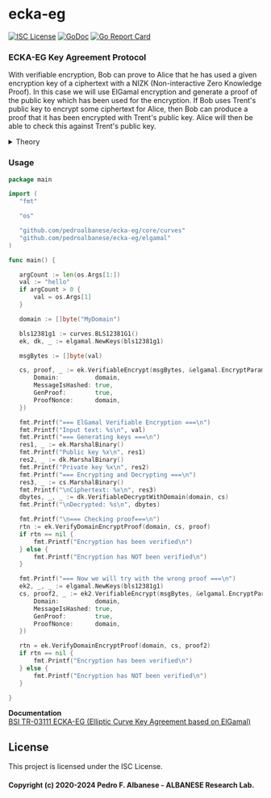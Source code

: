 # ecka-eg
[![ISC License](http://img.shields.io/badge/license-ISC-blue.svg)](https://github.com/pedroalbanese/ecka-eg/blob/master/LICENSE.md) 
[![GoDoc](https://godoc.org/github.com/pedroalbanese/ecka-eg?status.png)](http://godoc.org/github.com/pedroalbanese/ecka-eg)
[![Go Report Card](https://goreportcard.com/badge/github.com/pedroalbanese/ecka-eg)](https://goreportcard.com/report/github.com/pedroalbanese/ecka-eg)  

### ECKA-EG Key Agreement Protocol  

With verifiable encryption, Bob can prove to Alice that he has used a given encryption key of a ciphertext with a NIZK (Non-interactive Zero Knowledge Proof). In this case we will use ElGamal encryption and generate a proof of the public key which has been used for the encryption. If Bob uses Trent's public key to encrypt some ciphertext for Alice, then Bob can produce a proof that it has been encrypted with Trent's public key. Alice will then be able to check this against Trent's public key. 

<details>
  <summary>Theory</summary>    
	
We initially create a private key as a random number ![x](https://latex.codecogs.com/svg.latex?x) and a public key of:  

![Q = x \cdot G](https://latex.codecogs.com/svg.latex?Q%20%3D%20x%20%5Ccdot%20G)

With standard ElGamal encryption, we generate a random value ![r](https://latex.codecogs.com/svg.latex?r) to give:

![t = r \cdot Q](https://latex.codecogs.com/svg.latex?t%20%3D%20r%20%5Ccdot%20Q)

We then create a symmetric key from this elliptic curve point:

![AEADKey = \text{Derive}(t)](https://latex.codecogs.com/svg.latex?%5Ctext%7BAEADKey%7D%20%3D%20%5Ctext%7BDerive%7D%28t%29)

and where ![Derive](https://latex.codecogs.com/svg.latex?Derive) just converts a point on the curve to a byte array value that is the length of the required symmetric encryption key (such as for 32 bytes in the case of 256-bit Anubis).

Next, we compute the ciphertext values of:

![C1 = r \cdot G](https://latex.codecogs.com/svg.latex?C1%20%3D%20r%20%5Ccdot%20G)  
![C2 = M \cdot H + r \cdot Q](https://latex.codecogs.com/svg.latex?C2%20%3D%20M%20%5Ccdot%20H%20%2B%20r%20%5Ccdot%20Q)

and where ![M](https://latex.codecogs.com/svg.latex?M) is the ![msg](https://latex.codecogs.com/svg.latex?%5Ctext%7Bmsg%7D) value converted into a scalar value. We then append these together to create the additional data that will be used for the symmetric key encryption of the message:

![AAD = C1 || C2](https://latex.codecogs.com/svg.latex?%5Ctext%7BAAD%7D%20%3D%20C1%20%7C%7C%20C2)

We then generate a nonce value (![Nonce](https://latex.codecogs.com/svg.latex?%5Ctext%7BNonce%7D)) and then perform symmetric key encryption on the message:

![cipher = \text{EncAEADKey}(\text{msg}, \text{Nonce}, \text{AAD})](https://latex.codecogs.com/svg.latex?%5Ctext%7Bcipher%7D%20%3D%20%5Ctext%7BEncAEADKey%7D%28%5Ctext%7Bmsg%7D%2C%20%5Ctext%7BNonce%7D%2C%20%5Ctext%7BAAD%7D%29)

The ciphertext then has values of ![C1](https://latex.codecogs.com/svg.latex?C1), ![C2](https://latex.codecogs.com/svg.latex?C2), ![Nonce](https://latex.codecogs.com/svg.latex?%5Ctext%7BNonce%7D), and ![cipher](https://latex.codecogs.com/svg.latex?%5Ctext%7Bcipher%7D). ![C1](https://latex.codecogs.com/svg.latex?C1), ![C2](https://latex.codecogs.com/svg.latex?C2) are points on the curve, and the ![Nonce](https://latex.codecogs.com/svg.latex?%5Ctext%7BNonce%7D) value and ![cipher](https://latex.codecogs.com/svg.latex?%5Ctext%7Bcipher%7D) are byte array values. To decrypt, we take the private key (![x](https://latex.codecogs.com/svg.latex?x)) and derive:

![t = x \cdot C1](https://latex.codecogs.com/svg.latex?t%20%3D%20x%20%5Ccdot%20C1)  
![AEADKey = \text{Derive}(t)](https://latex.codecogs.com/svg.latex?%5Ctext%7BAEADKey%7D%20%3D%20%5Ctext%7BDerive%7D%28t%29)  
![AAD = C1 || C2](https://latex.codecogs.com/svg.latex?%5Ctext%7BAAD%7D%20%3D%20C1%20%7C%7C%20C2)  
![msg = \text{DecAEADKey}(\text{cipher}, \text{Nonce}, \text{AAD})](https://latex.codecogs.com/svg.latex?%5Ctext%7Bmsg%7D%20%3D%20%5Ctext%7BDecAEADKey%7D%28%5Ctext%7Bcipher%7D%2C%20%5Ctext%7BNonce%7D%2C%20%5Ctext%7BAAD%7D%29)

Here is an overview of the method:

To generate the proof, we generate a random value (![r](https://latex.codecogs.com/svg.latex?r)) and a blinding factor (![b](https://latex.codecogs.com/svg.latex?b)) to give two points on the elliptic curve:

![R1 = r \cdot G](https://latex.codecogs.com/svg.latex?R1%20%3D%20r%20%5Ccdot%20G)  
![R2 = r \cdot Q + b \cdot H](https://latex.codecogs.com/svg.latex?R2%20%3D%20r%20%5Ccdot%20Q%20%2B%20b%20%5Ccdot%20H)

Next, we create the challenge bytes with:

![chall = C1 || C2 || R1 || R2 || \text{Nonce}](https://latex.codecogs.com/svg.latex?%5Ctext%7Bchall%7D%20%3D%20C1%20%7C%7C%20C2%20%7C%7C%20R1%20%7C%7C%20R2%20%7C%7C%20%5Ctext%7BNonce%7D)

We take this value and hash it (![H()](https://latex.codecogs.com/svg.latex?H%28%29)), and create a scalar value with (![ek](https://latex.codecogs.com/svg.latex?ek)) to produce:

![c = H(\text{chall}) \cdot ek](https://latex.codecogs.com/svg.latex?c%20%3D%20H%28%5Ctext%7Bchall%7D%29%20%5Ccdot%20ek)

We then create two Schnorr proof values:

![S1 = b - c \cdot m](https://latex.codecogs.com/svg.latex?S1%20%3D%20b%20-%20c%20%5Ccdot%20m)
![S2 = r - c \cdot b](https://latex.codecogs.com/svg.latex?S2%20%3D%20r%20-%20c%20%5Ccdot%20b)

To verify the proof, we reconstruct ![R1](https://latex.codecogs.com/svg.latex?R1):

![R1 = c \cdot C1 + S2 \cdot G](https://latex.codecogs.com/svg.latex?R1%20%3D%20c%20%5Ccdot%20C1%20%2B%20S2%20%5Ccdot%20G)

We reconstruct ![R2](https://latex.codecogs.com/svg.latex?R2):

![R2 = c \cdot C2 + S1 \cdot Q + S1 \cdot H](https://latex.codecogs.com/svg.latex?R2%20%3D%20c%20%5Ccdot%20C2%20%2B%20S1%20%5Ccdot%20Q%20%2B%20S1%20%5Ccdot%20H)

This works because:

![\begin{align*} R2 & = c \cdot C2 + S1 \cdot Q + S1 \cdot H \\ & = c \cdot (b \cdot Q + m \cdot H) + (r - cb) \cdot Q + (b - cm) \cdot H \\ & = (cb + r - cb) \cdot Q + (cm + b - cm) \cdot H \\ & = r \cdot Q + b \cdot H \end{align*}](https://latex.codecogs.com/svg.latex?%5Cbegin%7Balign*%7D%20R2%20%26%20%3D%20c%20%5Ccdot%20C2%20%2B%20S1%20%5Ccdot%20Q%20%2B%20S1%20%5Ccdot%20H%20%5C%5C%20%26%20%3D%20c%20%5Ccdot%20%28b%20%5Ccdot%20Q%20%2B%20m%20%5Ccdot%20H%29%20%2B%20%28r%20-%20cb%29%20%5Ccdot%20Q%20%2B%20%28b%20-%20cm%29%20%5Ccdot%20H%20%5C%5C%20%26%20%3D%20%28cb%20%2B%20r%20-%20cb%29%20%5Ccdot%20Q%20%2B%20%28cm%20%2B%20b%20-%20cm%29%20%5Ccdot%20H%20%5C%5C%20%26%20%3D%20r%20%5Ccdot%20Q%20%2B%20b%20%5Ccdot%20H%20%5Cend%7Balign*%7D)

We then reconstruct the challenge with:

![chall = C1 || C2 || R1 || R2 || \text{Nonce}](https://latex.codecogs.com/svg.latex?%5Ctext%7Bchall%7D%20%3D%20C1%20%7C%7C%20C2%20%7C%7C%20R1%20%7C%7C%20R2%20%7C%7C%20%5Ctext%7BNonce%7D)

We take this value and hash it (![H()](https://latex.codecogs.com/svg.latex?H%28%29)), and create a scalar value with (![ek](https://latex.codecogs.com/svg.latex?ek)) to produce:

![c = H(\text{chall}) \cdot ek](https://latex.codecogs.com/svg.latex?c%20%3D%20H%28%5Ctext%7Bchall%7D%29%20%5Ccdot%20ek)

This value is then checked against the challenge in the proof, and if they are the same, the proof is verified.
</details>

### Usage  
 ```go
package main

import (
	"fmt"

	"os"

	"github.com/pedroalbanese/ecka-eg/core/curves"
	"github.com/pedroalbanese/ecka-eg/elgamal"
)

func main() {

	argCount := len(os.Args[1:])
	val := "hello"
	if argCount > 0 {
		val = os.Args[1]
	}

	domain := []byte("MyDomain")

	bls12381g1 := curves.BLS12381G1()
	ek, dk, _ := elgamal.NewKeys(bls12381g1)

	msgBytes := []byte(val)

	cs, proof, _ := ek.VerifiableEncrypt(msgBytes, &elgamal.EncryptParams{
		Domain:          domain,
		MessageIsHashed: true,
		GenProof:        true,
		ProofNonce:      domain,
	})

	fmt.Printf("=== ElGamal Verifiable Encryption ===\n")
	fmt.Printf("Input text: %s\n", val)
	fmt.Printf("=== Generating keys ===\n")
	res1, _ := ek.MarshalBinary()
	fmt.Printf("Public key %x\n", res1)
	res2, _ := dk.MarshalBinary()
	fmt.Printf("Private key %x\n", res2)
	fmt.Printf("=== Encrypting and Decrypting ===\n")
	res3, _ := cs.MarshalBinary()
	fmt.Printf("\nCiphertext: %x\n", res3)
	dbytes, _, _ := dk.VerifiableDecryptWithDomain(domain, cs)
	fmt.Printf("\nDecrypted: %s\n", dbytes)

	fmt.Printf("\n=== Checking proof===\n")
	rtn := ek.VerifyDomainEncryptProof(domain, cs, proof)
	if rtn == nil {
		fmt.Printf("Encryption has been verified\n")
	} else {
		fmt.Printf("Encryption has NOT been verified\n")
	}

	fmt.Printf("=== Now we will try with the wrong proof ===\n")
	ek2, _, _ := elgamal.NewKeys(bls12381g1)
	cs, proof2, _ := ek2.VerifiableEncrypt(msgBytes, &elgamal.EncryptParams{
		Domain:          domain,
		MessageIsHashed: true,
		GenProof:        true,
		ProofNonce:      domain,
	})

	rtn = ek.VerifyDomainEncryptProof(domain, cs, proof2)
	if rtn == nil {
		fmt.Printf("Encryption has been verified\n")
	} else {
		fmt.Printf("Encryption has NOT been verified\n")
	}

}
```

**Documentation**  
[BSI TR-03111 ECKA-EG (Elliptic Curve Key Agreement based on ElGamal)](https://www.bsi.bund.de/SharedDocs/Downloads/EN/BSI/Publications/TechGuidelines/TR03111/BSI-TR-03111_V-2-1_pdf.pdf?__blob=publicationFile&v=1)

## License

This project is licensed under the ISC License.

#### Copyright (c) 2020-2024 Pedro F. Albanese - ALBANESE Research Lab.
